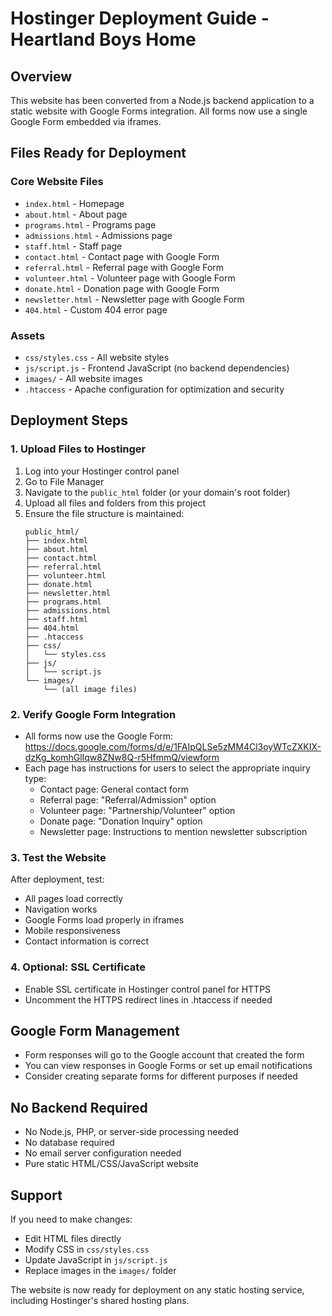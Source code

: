 # Hostinger Deployment Guide - Heartland Boys Home

## Overview
This website has been converted from a Node.js backend application to a static website with Google Forms integration. All forms now use a single Google Form embedded via iframes.

## Files Ready for Deployment

### Core Website Files
- `index.html` - Homepage
- `about.html` - About page
- `programs.html` - Programs page
- `admissions.html` - Admissions page
- `staff.html` - Staff page
- `contact.html` - Contact page with Google Form
- `referral.html` - Referral page with Google Form
- `volunteer.html` - Volunteer page with Google Form
- `donate.html` - Donation page with Google Form
- `newsletter.html` - Newsletter page with Google Form
- `404.html` - Custom 404 error page

### Assets
- `css/styles.css` - All website styles
- `js/script.js` - Frontend JavaScript (no backend dependencies)
- `images/` - All website images
- `.htaccess` - Apache configuration for optimization and security

## Deployment Steps

### 1. Upload Files to Hostinger
1. Log into your Hostinger control panel
2. Go to File Manager
3. Navigate to the `public_html` folder (or your domain's root folder)
4. Upload all files and folders from this project
5. Ensure the file structure is maintained:
   ```
   public_html/
   ├── index.html
   ├── about.html
   ├── contact.html
   ├── referral.html
   ├── volunteer.html
   ├── donate.html
   ├── newsletter.html
   ├── programs.html
   ├── admissions.html
   ├── staff.html
   ├── 404.html
   ├── .htaccess
   ├── css/
   │   └── styles.css
   ├── js/
   │   └── script.js
   └── images/
       └── (all image files)
   ```

### 2. Verify Google Form Integration
- All forms now use the Google Form: https://docs.google.com/forms/d/e/1FAIpQLSe5zMM4Cl3oyWTcZXKIX-dzKg_komhGlIqw8ZNw8Q-r5HfmmQ/viewform
- Each page has instructions for users to select the appropriate inquiry type:
  - Contact page: General contact form
  - Referral page: "Referral/Admission" option
  - Volunteer page: "Partnership/Volunteer" option
  - Donate page: "Donation Inquiry" option
  - Newsletter page: Instructions to mention newsletter subscription

### 3. Test the Website
After deployment, test:
- All pages load correctly
- Navigation works
- Google Forms load properly in iframes
- Mobile responsiveness
- Contact information is correct

### 4. Optional: SSL Certificate
- Enable SSL certificate in Hostinger control panel for HTTPS
- Uncomment the HTTPS redirect lines in .htaccess if needed

## Google Form Management
- Form responses will go to the Google account that created the form
- You can view responses in Google Forms or set up email notifications
- Consider creating separate forms for different purposes if needed

## No Backend Required
- No Node.js, PHP, or server-side processing needed
- No database required
- No email server configuration needed
- Pure static HTML/CSS/JavaScript website

## Support
If you need to make changes:
- Edit HTML files directly
- Modify CSS in `css/styles.css`
- Update JavaScript in `js/script.js`
- Replace images in the `images/` folder

The website is now ready for deployment on any static hosting service, including Hostinger's shared hosting plans.